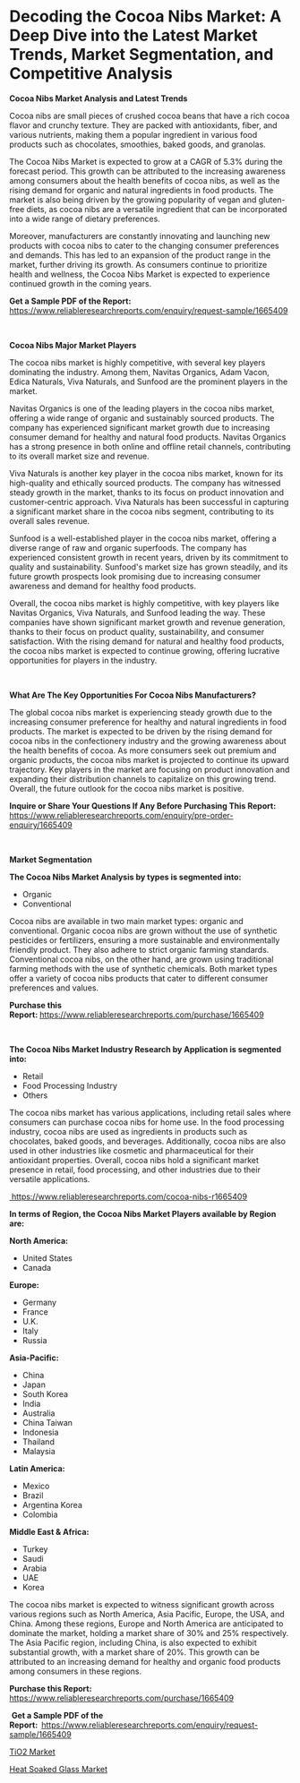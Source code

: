 <p><h1>Decoding the Cocoa Nibs Market: A Deep Dive into the Latest Market Trends, Market Segmentation, and Competitive Analysis</h1></p><p><strong>Cocoa Nibs Market Analysis and Latest Trends</strong></p>
<p><p>Cocoa nibs are small pieces of crushed cocoa beans that have a rich cocoa flavor and crunchy texture. They are packed with antioxidants, fiber, and various nutrients, making them a popular ingredient in various food products such as chocolates, smoothies, baked goods, and granolas.</p><p>The Cocoa Nibs Market is expected to grow at a CAGR of 5.3% during the forecast period. This growth can be attributed to the increasing awareness among consumers about the health benefits of cocoa nibs, as well as the rising demand for organic and natural ingredients in food products. The market is also being driven by the growing popularity of vegan and gluten-free diets, as cocoa nibs are a versatile ingredient that can be incorporated into a wide range of dietary preferences.</p><p>Moreover, manufacturers are constantly innovating and launching new products with cocoa nibs to cater to the changing consumer preferences and demands. This has led to an expansion of the product range in the market, further driving its growth. As consumers continue to prioritize health and wellness, the Cocoa Nibs Market is expected to experience continued growth in the coming years.</p></p>
<p><strong>Get a Sample PDF of the Report:&nbsp;</strong> <a href="https://www.reliableresearchreports.com/enquiry/request-sample/1665409">https://www.reliableresearchreports.com/enquiry/request-sample/1665409</a></p>
<p>&nbsp;</p>
<p><strong>Cocoa Nibs Major Market Players</strong></p>
<p><p>The cocoa nibs market is highly competitive, with several key players dominating the industry. Among them, Navitas Organics, Adam Vacon, Edica Naturals, Viva Naturals, and Sunfood are the prominent players in the market.</p><p>Navitas Organics is one of the leading players in the cocoa nibs market, offering a wide range of organic and sustainably sourced products. The company has experienced significant market growth due to increasing consumer demand for healthy and natural food products. Navitas Organics has a strong presence in both online and offline retail channels, contributing to its overall market size and revenue.</p><p>Viva Naturals is another key player in the cocoa nibs market, known for its high-quality and ethically sourced products. The company has witnessed steady growth in the market, thanks to its focus on product innovation and customer-centric approach. Viva Naturals has been successful in capturing a significant market share in the cocoa nibs segment, contributing to its overall sales revenue.</p><p>Sunfood is a well-established player in the cocoa nibs market, offering a diverse range of raw and organic superfoods. The company has experienced consistent growth in recent years, driven by its commitment to quality and sustainability. Sunfood's market size has grown steadily, and its future growth prospects look promising due to increasing consumer awareness and demand for healthy food products.</p><p>Overall, the cocoa nibs market is highly competitive, with key players like Navitas Organics, Viva Naturals, and Sunfood leading the way. These companies have shown significant market growth and revenue generation, thanks to their focus on product quality, sustainability, and consumer satisfaction. With the rising demand for natural and healthy food products, the cocoa nibs market is expected to continue growing, offering lucrative opportunities for players in the industry.</p></p>
<p>&nbsp;</p>
<p><strong>What Are The Key Opportunities For Cocoa Nibs Manufacturers?</strong></p>
<p><p>The global cocoa nibs market is experiencing steady growth due to the increasing consumer preference for healthy and natural ingredients in food products. The market is expected to be driven by the rising demand for cocoa nibs in the confectionery industry and the growing awareness about the health benefits of cocoa. As more consumers seek out premium and organic products, the cocoa nibs market is projected to continue its upward trajectory. Key players in the market are focusing on product innovation and expanding their distribution channels to capitalize on this growing trend. Overall, the future outlook for the cocoa nibs market is positive.</p></p>
<p><strong>Inquire or Share Your Questions If Any Before Purchasing This Report:</strong> <a href="https://www.reliableresearchreports.com/enquiry/pre-order-enquiry/1665409">https://www.reliableresearchreports.com/enquiry/pre-order-enquiry/1665409</a></p>
<p>&nbsp;</p>
<p><strong>Market Segmentation</strong></p>
<p><strong>The Cocoa Nibs Market Analysis by types is segmented into:</strong></p>
<p><ul><li>Organic</li><li>Conventional</li></ul></p>
<p><p>Cocoa nibs are available in two main market types: organic and conventional. Organic cocoa nibs are grown without the use of synthetic pesticides or fertilizers, ensuring a more sustainable and environmentally friendly product. They also adhere to strict organic farming standards. Conventional cocoa nibs, on the other hand, are grown using traditional farming methods with the use of synthetic chemicals. Both market types offer a variety of cocoa nibs products that cater to different consumer preferences and values.</p></p>
<p><strong>Purchase this Report:&nbsp;</strong><a href="https://www.reliableresearchreports.com/purchase/1665409">https://www.reliableresearchreports.com/purchase/1665409</a></p>
<p>&nbsp;</p>
<p><strong>The Cocoa Nibs Market Industry Research by Application is segmented into:</strong></p>
<p><ul><li>Retail</li><li>Food Processing Industry</li><li>Others</li></ul></p>
<p><p>The cocoa nibs market has various applications, including retail sales where consumers can purchase cocoa nibs for home use. In the food processing industry, cocoa nibs are used as ingredients in products such as chocolates, baked goods, and beverages. Additionally, cocoa nibs are also used in other industries like cosmetic and pharmaceutical for their antioxidant properties. Overall, cocoa nibs hold a significant market presence in retail, food processing, and other industries due to their versatile applications.</p></p>
<p><a href="https://www.reliableresearchreports.com/cocoa-nibs-r1665409">&nbsp;https://www.reliableresearchreports.com/cocoa-nibs-r1665409</a></p>
<p><strong>In terms of Region, the Cocoa Nibs Market Players available by Region are:</strong></p>
<p>
    <p> <strong> North America: </strong>
        <ul>
            <li>United States</li>
            <li>Canada</li>
        </ul>
        </p> 
    <p> <strong> Europe: </strong>
        <ul>
            <li>Germany</li>
            <li>France</li>
            <li>U.K.</li>
            <li>Italy</li>
            <li>Russia</li>
        </ul>
        </p> 
    <p> <strong> Asia-Pacific: </strong>
        <ul>
            <li>China</li>
            <li>Japan</li>
            <li>South Korea</li>
            <li>India</li>
            <li>Australia</li>
            <li>China Taiwan</li>
            <li>Indonesia</li>
            <li>Thailand</li>
            <li>Malaysia</li>
        </ul>
        </p> 
    <p> <strong> Latin America: </strong>
        <ul>
            <li>Mexico</li>
            <li>Brazil</li>
            <li>Argentina Korea</li>
            <li>Colombia</li>
        </ul>
        </p> 
    <p> <strong> Middle East & Africa: </strong>
        <ul>
            <li>Turkey</li>
            <li>Saudi</li>
            <li>Arabia</li>
            <li>UAE</li>
            <li>Korea</li>
        </ul>
    </p>
    </p>
<p><p>The cocoa nibs market is expected to witness significant growth across various regions such as North America, Asia Pacific, Europe, the USA, and China. Among these regions, Europe and North America are anticipated to dominate the market, holding a market share of 30% and 25% respectively. The Asia Pacific region, including China, is also expected to exhibit substantial growth, with a market share of 20%. This growth can be attributed to an increasing demand for healthy and organic food products among consumers in these regions.</p></p>
<p><strong>Purchase this Report: </strong><a href="https://www.reliableresearchreports.com/purchase/1665409">https://www.reliableresearchreports.com/purchase/1665409</a></p>
<p>&nbsp;<strong>Get a Sample PDF of the Report:&nbsp;&nbsp;</strong><a href="https://www.reliableresearchreports.com/enquiry/request-sample/1665409">https://www.reliableresearchreports.com/enquiry/request-sample/1665409</a></p>
<p><strong></strong></p>
<p><p><a href="https://unruly-ladybug-44b.notion.site/Global-TiO2-Market-by-Types-Applications-and-Major-Players-with-Regional-Growth-Rate-Analysis-and-e67bc01ee3734f6c933a0c5d368db572">TiO2 Market</a></p><p><a href="https://cute-banjo-8ca.notion.site/Heat-Soaked-Glass-Market-Size-Growing-and-Forecasted-for-period-from-2024-2031-and-provides-comple-e5717524cf3348a595bd9822b023539e">Heat Soaked Glass Market</a></p></p>